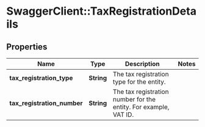 # SwaggerClient::TaxRegistrationDetails

## Properties
Name | Type | Description | Notes
------------ | ------------- | ------------- | -------------
**tax_registration_type** | **String** | The tax registration type for the entity. | 
**tax_registration_number** | **String** | The tax registration number for the entity. For example, VAT ID. | 

